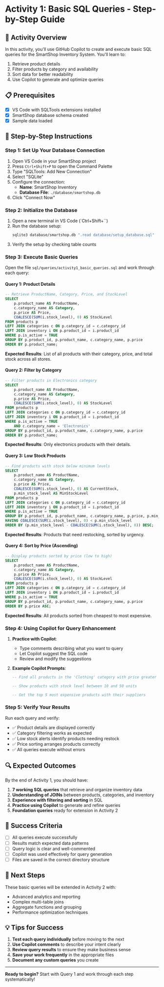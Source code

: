 # Activity 1: Basic SQL Queries - Step-by-Step Guide

## 🎯 Activity Overview

In this activity, you'll use GitHub Copilot to create and execute basic SQL queries for the SmartShop Inventory System. You'll learn to:

1. Retrieve product details
2. Filter products by category and availability
3. Sort data for better readability
4. Use Copilot to generate and optimize queries

## 📋 Prerequisites

- [x] VS Code with SQLTools extensions installed
- [x] SmartShop database schema created
- [x] Sample data loaded

## 🚀 Step-by-Step Instructions

### Step 1: Set Up Your Database Connection

1. Open VS Code in your SmartShop project
2. Press `Ctrl+Shift+P` to open the Command Palette
3. Type "SQLTools: Add New Connection"
4. Select "SQLite"
5. Configure the connection:
   - **Name**: SmartShop Inventory
   - **Database File**: `./database/smartshop.db`
6. Click "Connect Now"

### Step 2: Initialize the Database

1. Open a new terminal in VS Code (`Ctrl+Shift+``)
2. Run the database setup:
   ```bash
   sqlite3 database/smartshop.db ".read database/setup_database.sql"
   ```
3. Verify the setup by checking table counts

### Step 3: Execute Basic Queries

Open the file `sql/queries/activity1_basic_queries.sql` and work through each query:

#### Query 1: Product Details
```sql
-- Retrieve ProductName, Category, Price, and StockLevel
SELECT 
    p.product_name AS ProductName,
    c.category_name AS Category,
    p.price AS Price,
    COALESCE(SUM(i.stock_level), 0) AS StockLevel
FROM products p
LEFT JOIN categories c ON p.category_id = c.category_id
LEFT JOIN inventory i ON p.product_id = i.product_id
WHERE p.is_active = TRUE
GROUP BY p.product_id, p.product_name, c.category_name, p.price
ORDER BY p.product_name;
```

**Expected Results**: List of all products with their category, price, and total stock across all stores.

#### Query 2: Filter by Category
```sql
-- Filter products in Electronics category
SELECT 
    p.product_name AS ProductName,
    c.category_name AS Category,
    p.price AS Price,
    COALESCE(SUM(i.stock_level), 0) AS StockLevel
FROM products p
LEFT JOIN categories c ON p.category_id = c.category_id
LEFT JOIN inventory i ON p.product_id = i.product_id
WHERE p.is_active = TRUE 
    AND c.category_name = 'Electronics'
GROUP BY p.product_id, p.product_name, c.category_name, p.price
ORDER BY p.product_name;
```

**Expected Results**: Only electronics products with their details.

#### Query 3: Low Stock Products
```sql
-- Find products with stock below minimum levels
SELECT 
    p.product_name AS ProductName,
    c.category_name AS Category,
    p.price AS Price,
    COALESCE(SUM(i.stock_level), 0) AS CurrentStock,
    p.min_stock_level AS MinStockLevel
FROM products p
LEFT JOIN categories c ON p.category_id = c.category_id
LEFT JOIN inventory i ON p.product_id = i.product_id
WHERE p.is_active = TRUE
GROUP BY p.product_id, p.product_name, c.category_name, p.price, p.min_stock_level
HAVING COALESCE(SUM(i.stock_level), 0) < p.min_stock_level
ORDER BY (p.min_stock_level - COALESCE(SUM(i.stock_level), 0)) DESC;
```

**Expected Results**: Products that need restocking, sorted by urgency.

#### Query 4: Sort by Price (Ascending)
```sql
-- Display products sorted by price (low to high)
SELECT 
    p.product_name AS ProductName,
    c.category_name AS Category,
    p.price AS Price,
    COALESCE(SUM(i.stock_level), 0) AS StockLevel
FROM products p
LEFT JOIN categories c ON p.category_id = c.category_id
LEFT JOIN inventory i ON p.product_id = i.product_id
WHERE p.is_active = TRUE
GROUP BY p.product_id, p.product_name, c.category_name, p.price
ORDER BY p.price ASC;
```

**Expected Results**: All products sorted from cheapest to most expensive.

### Step 4: Using Copilot for Query Enhancement

1. **Practice with Copilot**: 
   - Type comments describing what you want to query
   - Let Copilot suggest the SQL code
   - Review and modify the suggestions

2. **Example Copilot Prompts**:
   ```sql
   -- Find all products in the 'Clothing' category with price greater than $50
   
   -- Show products with stock level between 10 and 50 units
   
   -- Get the top 5 most expensive products with their suppliers
   ```

### Step 5: Verify Your Results

Run each query and verify:
- ✅ Product details are displayed correctly
- ✅ Category filtering works as expected
- ✅ Low stock alerts identify products needing restock
- ✅ Price sorting arranges products correctly
- ✅ All queries execute without errors

## 🔍 Expected Outcomes

By the end of Activity 1, you should have:

1. **7 working SQL queries** that retrieve and organize inventory data
2. **Understanding of JOINs** between products, categories, and inventory
3. **Experience with filtering and sorting** in SQL
4. **Practice using Copilot** to generate and refine queries
5. **Foundation queries** ready for extension in Activity 2

## 🎯 Success Criteria

- [ ] All queries execute successfully
- [ ] Results match expected data patterns
- [ ] Query logic is clear and well-commented
- [ ] Copilot was used effectively for query generation
- [ ] Files are saved in the correct directory structure

## 🔗 Next Steps

These basic queries will be extended in Activity 2 with:
- Advanced analytics and reporting
- Complex multi-table joins
- Aggregate functions and grouping
- Performance optimization techniques

## 💡 Tips for Success

1. **Test each query individually** before moving to the next
2. **Use Copilot comments** to describe your intent clearly
3. **Review query results** to ensure they make business sense
4. **Save your work frequently** in the appropriate files
5. **Document any custom queries** you create

---

**Ready to begin?** Start with Query 1 and work through each step systematically!
